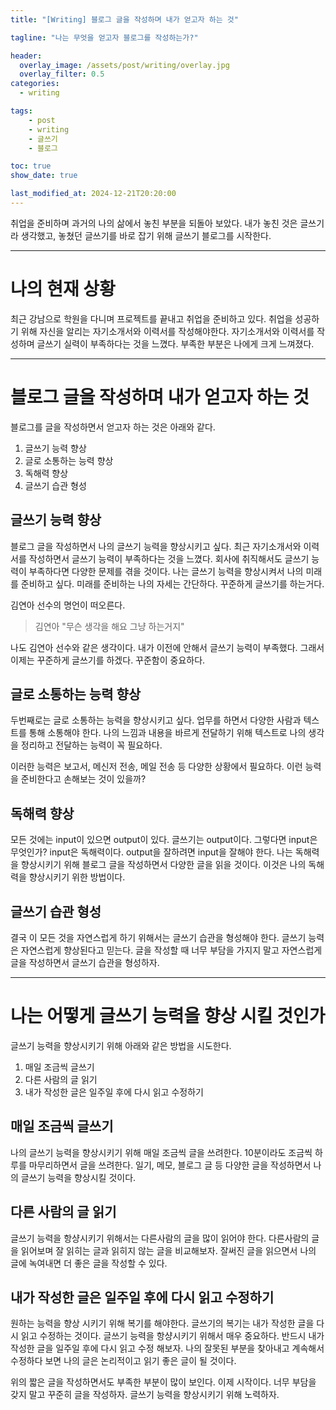 ```yaml
---
title: "[Writing] 블로그 글을 작성하며 내가 얻고자 하는 것"

tagline: "나는 무엇을 얻고자 블로그를 작성하는가?"

header:
  overlay_image: /assets/post/writing/overlay.jpg
  overlay_filter: 0.5
categories:
  - writing

tags:
    - post
    - writing
    - 글쓰기
    - 블로그

toc: true
show_date: true

last_modified_at: 2024-12-21T20:20:00
---
```


취업을 준비하며 과거의 나의 삶에서 놓친 부분을 되돌아 보았다. 내가 놓친 것은 글쓰기라 생각했고, 놓쳤던 글쓰기를 바로 잡기 위해 글쓰기 블로그를 시작한다.    

---
# 나의 현재 상황

최근 강남으로 학원을 다니며 프로젝트를 끝내고 취업을 준비하고 있다. 취업을 성공하기 위해 자신을 알리는 자기소개서와 이력서를 작성해야한다.
자기소개서와 이력서를 작성하며 글쓰기 실력이 부족하다는 것을 느꼈다. 부족한 부분은 나에게 크게 느껴졌다.

---
# 블로그 글을 작성하며 내가 얻고자 하는 것

블로그를 글을 작성하면서 얻고자 하는 것은 아래와 같다.

1. 글쓰기 능력 향상
2. 글로 소통하는 능력 향상
3. 독해력 향상
4. 글쓰기 습관 형성


## 글쓰기 능력 향상
블로그 글을 작성하면서 나의 글쓰기 능력을 향상시키고 싶다. 최근 자기소개서와 이력서를 작성하면서 글쓰기 능력이 부족하다는 것을 느꼈다.
회사에 취직해서도 글쓰기 능력이 부족하다면 다양한 문제를 겪을 것이다. 나는 글쓰기 능력을 향상시켜서 나의 미래를 준비하고 싶다.
미래를 준비하는 나의 자세는 간단하다. 꾸준하게 글쓰기를 하는거다.

김연아 선수의 명언이 떠오른다.
> 김연아
> "무슨 생각을 해요 그냥 하는거지"

나도 김연아 선수와 같은 생각이다. 내가 이전에 안해서 글쓰기 능력이 부족했다. 그래서 이제는 꾸준하게 글쓰기를 하겠다. 꾸준함이 중요하다.

## 글로 소통하는 능력 향상
두번째로는 글로 소통하는 능력을 향상시키고 싶다. 업무를 하면서 다양한 사람과 텍스트를 통해 소통해야 한다. 
나의 느낌과 내용을 바르게 전달하기 위해 텍스트로 나의 생각을 정리하고 전달하는 능력이 꼭 필요하다.

이러한 능력은 보고서, 메신저 전송, 메일 전송 등 다양한 상황에서 필요하다.
이런 능력을 준비한다고 손해보는 것이 있을까?

## 독해력 향상
모든 것에는 input이 있으면 output이 있다. 글쓰기는 output이다. 그렇다면 input은 무엇인가? input은 독해력이다.
output을 잘하려면 input을 잘해야 한다. 나는 독해력을 향상시키기 위해 블로그 글을 작성하면서 다양한 글을 읽을 것이다.
이것은 나의 독해력을 향상시키기 위한 방법이다.

## 글쓰기 습관 형성
결국 이 모든 것을 자연스럽게 하기 위해서는 글쓰기 습관을 형성해야 한다. 글쓰기 능력은 자연스럽게 향상된다고 믿는다.
글을 작성할 때 너무 부담을 가지지 말고 자연스럽게 글을 작성하면서 글쓰기 습관을 형성하자.

---
# 나는 어떻게 글쓰기 능력을 향상 시킬 것인가

글쓰기 능력을 향상시키기 위해 아래와 같은 방법을 시도한다.

1. 매일 조금씩 글쓰기
2. 다른 사람의 글 읽기
3. 내가 작성한 글은 일주일 후에 다시 읽고 수정하기

## 매일 조금씩 글쓰기
나의 글쓰기 능력을 향상시키기 위해 매일 조금씩 글을 쓰려한다. 10분이라도 조금씩 하루를 마무리하면서 글을 쓰려한다.
일기, 메모, 블로그 글 등 다양한 글을 작성하면서 나의 글쓰기 능력을 향상시킬 것이다.

## 다른 사람의 글 읽기
글쓰기 능력을 항샹시키기 위해서는 다른사람의 글을 많이 읽어야 한다. 다른사람의 글을 읽어보며 잘 읽히는 글과 읽히지 않는 글을 비교해보자.
잘써진 글을 읽으면서 나의 글에 녹여내면 더 좋은 글을 작성할 수 있다.

## 내가 작성한 글은 일주일 후에 다시 읽고 수정하기
원하는 능력을 향상 시키기 위해 복기를 해야한다. 글쓰기의 복기는 내가 작성한 글을 다시 읽고 수정하는 것이다. 글쓰기 능력을 항샹시키기 위해서 매우 중요하다.
반드시 내가 작성한 글을 일주일 후에 다시 읽고 수정 해보자. 나의 잘못된 부분을 찾아내고 계속해서 수정하다 보면 나의 글은 논리적이고 읽기 좋은 글이 될 것이다.

위의 짧은 글을 작성하면서도 부족한 부분이 많이 보인다. 이제 시작이다. 너무 부담을 갖지 말고 꾸준히 글을 작성하자. 글쓰기 능력을 향상시키기 위해 노력하자.